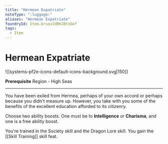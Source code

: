 ```yaml
---
title: "Hermean Expatriate"
noteType: ":luggage:"
aliases: "Hermean Expatriate"
foundryId: Item.brsovIdRHJBtoGef
tags:
  - Item
---
```


# Hermean Expatriate
![[systems-pf2e-icons-default-icons-background.svg|150]]

**Prerequisite** Region - High Seas

* * *

You have been exiled from Hermea, perhaps of your own accord or perhaps because you didn't measure up. However, you take with you some of the benefits of the excellent education afforded to its citizenry.

Choose two ability boosts. One must be to **Intelligence** or **Charisma**, and one is a free ability boost.

You're trained in the Society skill and the Dragon Lore skill. You gain the [[Skill Training]] skill feat.
